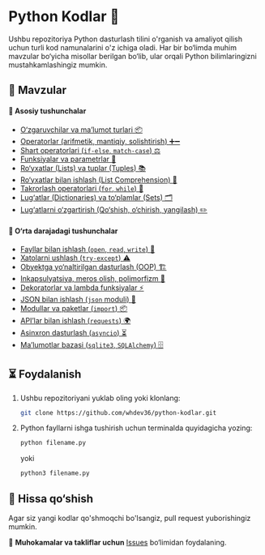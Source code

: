 # Python Kodlar 🐍

Ushbu repozitoriya Python dasturlash tilini o'rganish va amaliyot qilish uchun turli kod namunalarini o'z ichiga oladi. Har bir bo‘limda muhim mavzular bo‘yicha misollar berilgan bo‘lib, ular orqali Python bilimlaringizni mustahkamlashingiz mumkin.

## 📌 Mavzular

#### 🔹 Asosiy tushunchalar
- [O‘zgaruvchilar va ma’lumot turlari 📦](./kod00.py)
- [Operatorlar (arifmetik, mantiqiy, solishtirish) ➕➖](./kod01.py)
- [Shart operatorlari (`if-else`, `match-case`) ⚖️](./kod02.py)
- [Funksiyalar va parametrlar 🔄](./kod03.py)
- [Ro‘yxatlar (Lists) va tuplar (Tuples) 📚](./kod04.py)
- [Ro‘yxatlar bilan ishlash (List Comprehension) 🎨](./kod05.py)
- [Takrorlash operatorlari (`for`, `while`) 🔄](./kod06.py)
- [Lug‘atlar (Dictionaries) va to‘plamlar (Sets) 🗂️](./kod07.py)
- [Lug‘atlarni o‘zgartirish (Qo‘shish, o‘chirish, yangilash) ✏️](./kod08.py)

#### 🔹 O‘rta darajadagi tushunchalar
- [Fayllar bilan ishlash (`open`, `read`, `write`) 📄](./kod09.py)
- [Xatolarni ushlash (`try-except`) ⚠️](./kod10.py)
- [Obyektga yo‘naltirilgan dasturlash (OOP) 🏗️](./kod11.py)
- [Inkapsulyatsiya, meros olish, polimorfizm 🔐](./kod12.py)
- [Dekoratorlar va lambda funksiyalar ⚡](./kod13.py)
- [JSON bilan ishlash (`json` moduli) 📜](./kod14.py)
- [Modullar va paketlar (`import`) 📦](./kod15.py)
- [API’lar bilan ishlash (`requests`) 🌍](./kod16.py)
- [Asinxron dasturlash (`asyncio`) ⏳](./kod17.py)
- [Ma’lumotlar bazasi (`sqlite3`, `SQLAlchemy`) 🗄️](./kod18.py)

## ⏳ Foydalanish  
1. Ushbu repozitoriyani yuklab oling yoki klonlang:  
   ```bash  
   git clone https://github.com/whdev36/python-kodlar.git  
   ```  
2. Python fayllarni ishga tushirish uchun terminalda quyidagicha yozing:  
   ```bash  
   python filename.py  
   ```  
   yoki  
   ```bash  
   python3 filename.py  
   ```  

## 🎯 Hissa qo‘shish  
Agar siz yangi kodlar qo'shmoqchi bo'lsangiz, pull request yuborishingiz mumkin.  

📌 **Muhokamalar va takliflar uchun** [Issues](https://github.com/whdev36/python-kodlar/issues) bo‘limidan foydalaning.  


